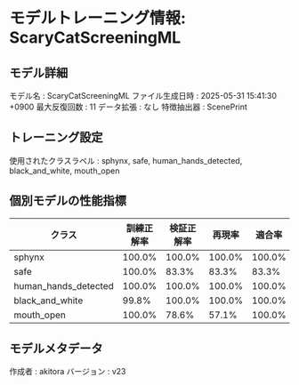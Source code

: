 # モデルトレーニング情報: ScaryCatScreeningML

## モデル詳細
モデル名           : ScaryCatScreeningML
ファイル生成日時   : 2025-05-31 15:41:30 +0900
最大反復回数     : 11
データ拡張       : なし
特徴抽出器       : ScenePrint

## トレーニング設定
使用されたクラスラベル : sphynx, safe, human_hands_detected, black_and_white, mouth_open

## 個別モデルの性能指標
| クラス | 訓練正解率 | 検証正解率 | 再現率 | 適合率 | F1スコア |
|--------|------------|------------|--------|--------|----------|
| sphynx | 100.0% | 100.0% | 100.0% | 100.0% | 100.0% |
| safe | 100.0% | 83.3% | 83.3% | 83.3% | 83.3% |
| human_hands_detected | 100.0% | 100.0% | 100.0% | 100.0% | 100.0% |
| black_and_white | 99.8% | 100.0% | 100.0% | 100.0% | 100.0% |
| mouth_open | 100.0% | 78.6% | 57.1% | 100.0% | 72.7% |

## モデルメタデータ
作成者            : akitora
バージョン          : v23